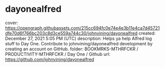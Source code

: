# dayonealfred

cover: https://opengraph.githubassets.com/215cc694fc0e74e4e3b11e4ca7d45721dfe70d6f766bc203c8d3ce559a744c30/johnvining/dayonealfred
created: December 27, 2021 5:05 PM (UTC)
description: Helps ya help Alfred log stuff to Day One. Contribute to johnvining/dayonealfred development by creating an account on GitHub.
folder: BOOKMRKS-MTHRFCKR / PRODUCTIVITY-MTHRFCKR / Day One / Github
url: https://github.com/johnvining/dayonealfred